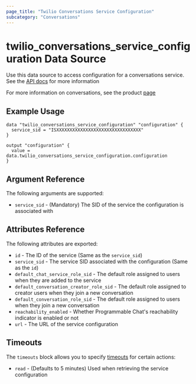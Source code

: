 ```yaml
---
page_title: "Twilio Conversations Service Configuration"
subcategory: "Conversations"
---
```


# twilio_conversations_service_configuration Data Source

Use this data source to access configuration for a conversations service. See the [API docs](https://www.twilio.com/docs/conversations/api/service-configuration-resource) for more information

For more information on conversations, see the product [page](https://www.twilio.com/conversations)

## Example Usage

```hcl
data "twilio_conversations_service_configuration" "configuration" {
  service_sid = "ISXXXXXXXXXXXXXXXXXXXXXXXXXXXXXXXX"
}

output "configuration" {
  value = data.twilio_conversations_service_configuration.configuration
}
```

## Argument Reference

The following arguments are supported:

- `service_sid` - (Mandatory) The SID of the service the configuration is associated with

## Attributes Reference

The following attributes are exported:

- `id` - The ID of the service (Same as the `service_sid`)
- `service_sid` - The service SID associated with the configuration (Same as the `id`)
- `default_chat_service_role_sid` - The default role assigned to users when they are added to the service
- `default_conversation_creator_role_sid` - The default role assigned to creator users when they join a new conversation
- `default_conversation_role_sid` - The default role assigned to users when they join a new conversation
- `reachability_enabled` - Whether Programmable Chat's reachability indicator is enabled or not
- `url` - The URL of the service configuration

## Timeouts

The `timeouts` block allows you to specify [timeouts](https://www.terraform.io/docs/configuration/resources.html#timeouts) for certain actions:

- `read` - (Defaults to 5 minutes) Used when retrieving the service configuration
